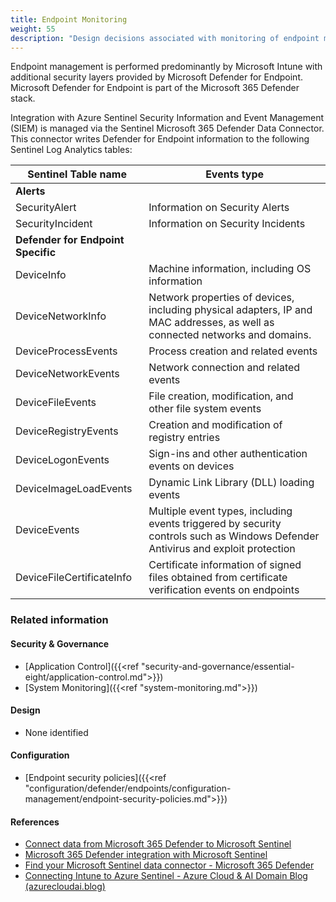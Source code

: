 ```yaml
---
title: Endpoint Monitoring
weight: 55
description: "Design decisions associated with monitoring of endpoint management activities for system(s) built using ASD's Blueprint for Secure Cloud."
---
```


Endpoint management is performed predominantly by Microsoft Intune with additional security layers provided by Microsoft Defender for Endpoint. Microsoft Defender for Endpoint is part of the Microsoft 365 Defender stack. 

Integration with Azure Sentinel Security Information and Event Management (SIEM) is managed via the Sentinel Microsoft 365 Defender Data Connector. This connector writes Defender for Endpoint information to the following Sentinel Log Analytics tables:

| Sentinel Table name                | Events type                                                                                                                     |
| ---------------------------------- | ------------------------------------------------------------------------------------------------------------------------------- |
| **Alerts**                         |                                                                                                                                 |
| SecurityAlert                      | Information on Security Alerts                                                                                                  |
| SecurityIncident                   | Information on Security Incidents                                                                                               |
| **Defender for Endpoint Specific** |                                                                                                                                 |
| DeviceInfo                         | Machine information, including OS information                                                                                   |
| DeviceNetworkInfo                  | Network properties of devices, including physical adapters, IP and MAC addresses, as well as connected networks and domains.    |
| DeviceProcessEvents                | Process creation and related events                                                                                             |
| DeviceNetworkEvents                | Network connection and related events                                                                                           |
| DeviceFileEvents                   | File creation, modification, and other file system events                                                                       |
| DeviceRegistryEvents               | Creation and modification of registry entries                                                                                   |
| DeviceLogonEvents                  | Sign-ins and other authentication events on devices                                                                             |
| DeviceImageLoadEvents              | Dynamic Link Library (DLL) loading events                                                                                       |
| DeviceEvents                       | Multiple event types, including events triggered by security controls such as Windows Defender Antivirus and exploit protection |
| DeviceFileCertificateInfo          | Certificate information of signed files obtained from certificate verification events on endpoints                              |

### Related information

#### Security & Governance

* [Application Control]({{<ref "security-and-governance/essential-eight/application-control.md">}})
* [System Monitoring]({{<ref "system-monitoring.md">}})

#### Design

* None identified

#### Configuration

* [Endpoint security policies]({{<ref "configuration/defender/endpoints/configuration-management/endpoint-security-policies.md">}})

#### References

*   [Connect data from Microsoft 365 Defender to Microsoft Sentinel](https://learn.microsoft.com/azure/sentinel/connect-microsoft-365-defender)
*   [Microsoft 365 Defender integration with Microsoft Sentinel](https://learn.microsoft.com/azure/sentinel/microsoft-365-defender-sentinel-integration)
*   [Find your Microsoft Sentinel data connector - Microsoft 365 Defender](https://learn.microsoft.com/azure/sentinel/data-connectors-reference#microsoft-365-defender)
*   [Connecting Intune to Azure Sentinel - Azure Cloud & AI Domain Blog (azurecloudai.blog)](https://azurecloudai.blog/2020/07/02/connecting-intune-to-azure-sentinel/)
